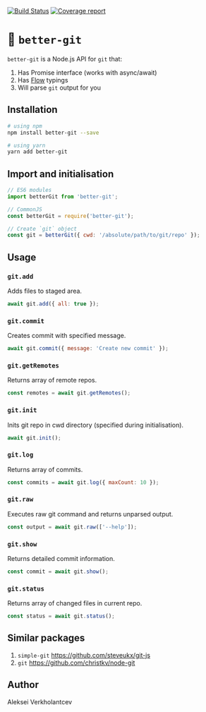 [![Build Status](https://img.shields.io/travis/verkholantsev/better-git.svg)](https://travis-ci.org/verkholantsev/better-git)
[![Coverage report](https://img.shields.io/coveralls/github/verkholantsev/better-git.svg)](https://coveralls.io/github/verkholantsev/better-git)

# 🌱 `better-git`

`better-git` is a Node.js API for `git` that:

1.  Has Promise interface (works with async/await)
2.  Has [Flow](https://flow.org/) typings
3.  Will parse `git` output for you

## Installation

```sh
# using npm
npm install better-git --save

# using yarn
yarn add better-git
```

## Import and initialisation

```js
// ES6 modules
import betterGit from 'better-git';

// CommonJS
const betterGit = require('better-git');

// Create `git` object
const git = betterGit({ cwd: '/absolute/path/to/git/repo' });
```

## Usage

### `git.add`

Adds files to staged area.

```js
await git.add({ all: true });
```

### `git.commit`

Creates commit with specified message.

```js
await git.commit({ message: 'Create new commit' });
```

### `git.getRemotes`

Returns array of remote repos.

```js
const remotes = await git.getRemotes();
```

### `git.init`

Inits git repo in cwd directory (specified during initialisation).

```js
await git.init();
```

### `git.log`

Returns array of commits.

```js
const commits = await git.log({ maxCount: 10 });
```

### `git.raw`

Executes raw git command and returns unparsed output.

```js
const output = await git.raw(['--help']);
```

### `git.show`

Returns detailed commit information.

```js
const commit = await git.show();
```

### `git.status`

Returns array of changed files in current repo.

```js
const status = await git.status();
```

## Similar packages

1.  `simple-git` https://github.com/steveukx/git-js
2.  `git` https://github.com/christkv/node-git

## Author

Aleksei Verkholantcev
